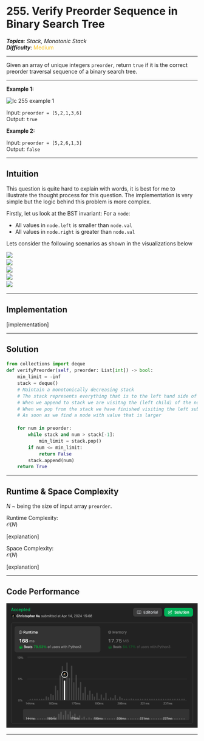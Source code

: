 # 255. Verify Preorder Sequence in Binary Search Tree
***Topics***: *Stack, Monotonic Stack*  
***Difficulty***: <span style="color: #fac31d;">Medium</span>
<!-- green: #46c6c2, yellow: #fac31d, red: #f8615c-->
---
Given an array of unique integers `preorder`, return `true` if it is the correct preorder traversal sequence of a binary search tree.

---
**Example 1:**  

![ lc 255 example 1 ](https://assets.leetcode.com/uploads/2021/03/12/preorder-tree.jpg)

Input: `preorder = [5,2,1,3,6]`  
Output: `true`  

**Example 2:**  

Input: `preorder = [5,2,6,1,3]`  
Output: `false`  

---
## Intuition
This question is quite hard to explain with words, it is best for me to illustrate the thought process for this question. The implementation is very simple but the logic behind this problem is more complex.

Firstly, let us look at the BST invariant:
For a `node`:
- All values in `node.left` is smaller than `node.val`
- All values in `node.right` is greater than `node.val`

Lets consider the following scenarios as shown in the visualizations below

![](https://assets.leetcode.com/static_assets/media/original_images/255/1.png)  
![](https://assets.leetcode.com/static_assets/media/original_images/255/2.png)  
![](https://assets.leetcode.com/static_assets/media/original_images/255/3.png)  
![](https://assets.leetcode.com/static_assets/media/original_images/255/4.png)  
![](https://assets.leetcode.com/static_assets/media/original_images/255/5.png)  

---
## Implementation
[implementation]

---
## Solution
```python
from collections import deque
def verifyPreorder(self, preorder: List[int]) -> bool:
    min_limit = -inf
    stack = deque()
    # Maintain a monotonically decreasing stack
    # The stack represents everything that is to the left hand side of the tree
    # When we append to stack we are visitng the (left child) of the node on top of the stack
    # When we pop from the stack we have finished visiting the left subtree of the popped node
    # As soon as we find a node with value that is larger

    for num in preorder:
        while stack and num > stack[-1]:
            min_limit = stack.pop()
        if num <= min_limit:
            return False
        stack.append(num)
    return True
```
---
## Runtime & Space Complexity
$N$ ~ being the size of input array `preorder`.  

Runtime Complexity:  
$\mathcal{O}(N)$

[explanation]

Space Complexity:  
$\mathcal{O}(N)$

[explanation]

---
## Code Performance
![255 code performance](../y_resources/code-performances/lc-255..png)

---